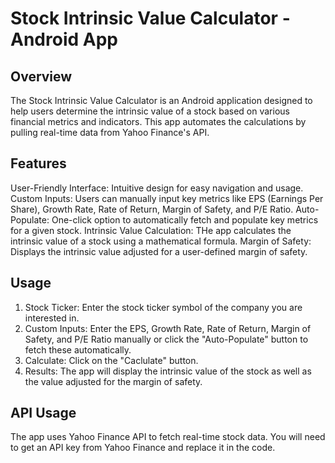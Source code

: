 # Stock Intrinsic Value Calculator - Android App

## Overview

The Stock Intrinsic Value Calculator is an Android application designed to help users determine the intrinsic value of a stock based on various financial metrics and indicators. This app automates the calculations by pulling real-time data from Yahoo Finance's API.


## Features

User-Friendly Interface: Intuitive design for easy navigation and usage.
Custom Inputs: Users can manually input key metrics like EPS (Earnings Per Share), Growth Rate, Rate of Return, Margin of Safety, and P/E Ratio.
Auto-Populate: One-click option to automatically fetch and populate key metrics for a given stock.
Intrinsic Value Calculation: THe app calculates the intrinsic value of a stock using a mathematical formula.
Margin of Safety: Displays the intrinsic value adjusted for a user-defined margin of safety.

## Usage 
1. Stock Ticker: Enter the stock ticker symbol of the company you are interested in.
2. Custom Inputs: Enter the EPS, Growth Rate, Rate of Return, Margin of Safety, and P/E Ratio manually or click the "Auto-Populate" button to fetch these automatically.
3. Calculate: Click on the "Caclulate" button.
4. Results: The app will display the intrinsic value of the stock as well as the value adjusted for the margin of safety.

## API Usage
The app uses Yahoo Finance API to fetch real-time stock data. You will need to get an API key from Yahoo Finance and replace it in the code.
